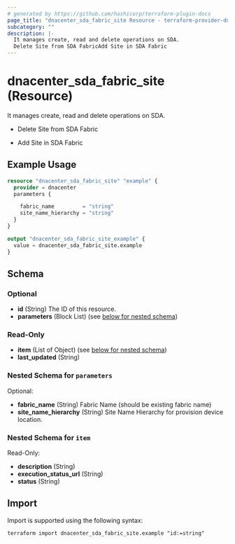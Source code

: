 ```yaml
---
# generated by https://github.com/hashicorp/terraform-plugin-docs
page_title: "dnacenter_sda_fabric_site Resource - terraform-provider-dnacenter"
subcategory: ""
description: |-
  It manages create, read and delete operations on SDA.
  Delete Site from SDA FabricAdd Site in SDA Fabric
---
```


# dnacenter_sda_fabric_site (Resource)

It manages create, read and delete operations on SDA.

- Delete Site from SDA Fabric

- Add Site in SDA Fabric

## Example Usage

```terraform
resource "dnacenter_sda_fabric_site" "example" {
  provider = dnacenter
  parameters {

    fabric_name         = "string"
    site_name_hierarchy = "string"
  }
}

output "dnacenter_sda_fabric_site_example" {
  value = dnacenter_sda_fabric_site.example
}
```

<!-- schema generated by tfplugindocs -->
## Schema

### Optional

- **id** (String) The ID of this resource.
- **parameters** (Block List) (see [below for nested schema](#nestedblock--parameters))

### Read-Only

- **item** (List of Object) (see [below for nested schema](#nestedatt--item))
- **last_updated** (String)

<a id="nestedblock--parameters"></a>
### Nested Schema for `parameters`

Optional:

- **fabric_name** (String) Fabric Name (should be existing fabric name)
- **site_name_hierarchy** (String) Site Name Hierarchy for provision device location.


<a id="nestedatt--item"></a>
### Nested Schema for `item`

Read-Only:

- **description** (String)
- **execution_status_url** (String)
- **status** (String)

## Import

Import is supported using the following syntax:

```shell
terraform import dnacenter_sda_fabric_site.example "id:=string"
```
